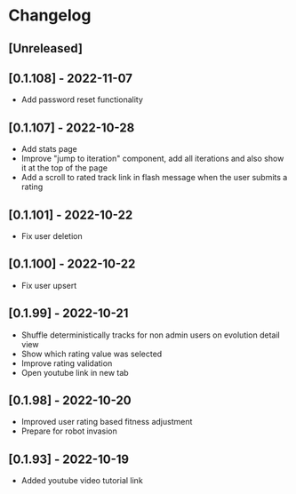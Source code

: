 # Changelog

## [Unreleased]

## [0.1.108] - 2022-11-07

- Add password reset functionality

## [0.1.107] - 2022-10-28

- Add stats page
- Improve "jump to iteration" component, add all iterations and also show it at the top of
the page
- Add a scroll to rated track link in flash message when the user submits a rating

## [0.1.101] - 2022-10-22

- Fix user deletion

## [0.1.100] - 2022-10-22

- Fix user upsert

## [0.1.99] - 2022-10-21

- Shuffle deterministically tracks for non admin users on evolution detail view
- Show which rating value was selected
- Improve rating validation
- Open youtube link in new tab

## [0.1.98] - 2022-10-20

- Improved user rating based fitness adjustment
- Prepare for robot invasion

## [0.1.93] - 2022-10-19

- Added youtube video tutorial link
